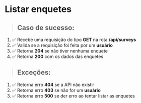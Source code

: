 # Listar enquetes

> ## Caso de sucesso:

1. ✅ Recebe uma requisição do tipo **GET** na rota **/api/surveys**
1. ✅ Valida se a requisição foi feita por um **usuário**
1. ✅ Retorna **204** se não tiver nenhuma enquete
1. ✅ Retorna **200** com os dados das enquetes

> ## Exceções:

1. ✅ Retorna erro **404** se a API não existir
1. ✅ Retorna erro **403** se não for um **usuário**
1. ✅ Retorna erro **500** se der erro ao tentar listar as enquetes
